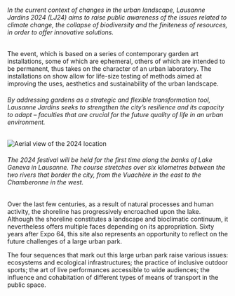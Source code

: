 <!-- vient avant la vidéo -->

###### In the current context of changes in the urban landscape, Lausanne Jardins 2024 (LJ24) aims to raise public awareness of the issues related to climate change, the collapse of biodiversity and the finiteness of resources, in order to offer innovative solutions.

The event, which is based on a series of contemporary garden art installations, some of which are ephemeral, others of which are intended to be permanent, thus takes on the character of an urban laboratory. The installations on show allow for life-size testing of methods aimed at improving the uses, aesthetics and sustainability of the urban landscape.

###### By addressing gardens as a strategic and flexible transformation tool, Lausanne Jardins seeks to strengthen the city’s resilience and its capacity to adapt – faculties that are crucial for the future quality of life in an urban environment.

<img id="plan" src="../images/01_basemap_ville.jpg" alt="Aerial view of the 2024 location">

###### The 2024 festival will be held for the first time along the banks of Lake Geneva in Lausanne. The course stretches over six kilometres between the two rivers that border the city, from the Vuachère in the east to the Chamberonne in the west.

Over the last few centuries, as a result of natural processes and human activity, the shoreline has progressively encroached upon the lake. Although the shoreline constitutes a landscape and bioclimatic continuum, it nevertheless offers multiple faces depending on its appropriation. Sixty years after Expo 64, this site also represents an opportunity to reflect on the future challenges of a large urban park.

The four sequences that mark out this large urban park raise various issues: ecosystems and ecological infrastructures; the practice of inclusive outdoor sports; the art of live performances accessible to wide audiences; the influence and cohabitation of different types of means of transport in the public space.